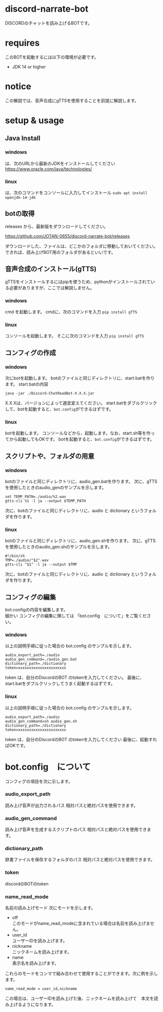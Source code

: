 # discord-narrate-bot
DISCORDのチャットを読み上げるBOTです。

# requires
このBOTを起動するには以下の環境が必要です。
- JDK 14 or higher

# notice
この解説では、音声合成にgTTSを使用することを前提に解説します。

# setup & usage
## Java Install
### windows
は、次のURLから最新のJDKをインストールしてください
https://www.oracle.com/java/technologies/
### linux
は、次のコマンドをコンソールに入力してインストール
`sudo apt install openjdk-14-jdk`

## botの取得
releases から、最新版をダウンロードしてください。

https://github.com/JOTAN-0655/discord-narrate-bot/releases

ダウンロードした、ファイルは、どこかのフォルダに移動しておいてください。
できれば、読み上げBOT用のフォルダがあるといいです。

## 音声合成のインストール(gTTS)
gTTSをインストールするにはpipを使うため、pythonがインストールされている必要がありますが、ここでは解説しません。
### windows
cmd を起動します。
cmdに、次のコマンドを入力
`pip install gTTS`
### linux
コンソールを起動します。
そこに次のコマンドを入力
`pip install gTTS`

## コンフィグの作成
### windows
次にbotを起動します。
botのファイルと同じディレクトリに、start.batを作ります。
start.batの内容
```
java -jar ./Discord-ChatReadBot-X.X.X.jar
```
X.X.Xは、バージョンによって適宜変えてください。
start.batをダブルクリックして、botを起動すると、`bot.config`ができるはずです。
### linux
botを起動します。
コンソールなどから、起動します。なお、start.sh等を作ってから起動してもOKです。
botを起動すると、`bot.config`ができるはずです。

## スクリプトや、フォルダの用意
### windows
botのファイルと同じディレクトリに、audio_gen.batを作ります。
次に、gTTSを使用したときのaudio_genのサンプルを示します。
```
set TEMP_PATH=./audio/%2.wav
gtts-cli %1 -l ja --output $TEMP_PATH
```
次に、botのファイルと同じディレクトリに、audio と dictionary というフォルダを作ります。

### linux
botのファイルと同じディレクトリに、audio_gen.shを作ります。
次に、gTTSを使用したときのaudio_gen.shのサンプルを示します。
```
#!/bin/sh
TMP=./audio/"$2".wav
gtts-cli "$1" -l ja --output $TMP
```
次に、botのファイルと同じディレクトリに、audio と dictionary というフォルダを作ります。

## コンフィグの編集
bot.configの内容を編集します。<br>
細かい コンフィグの編集に関しては 「bot.config　について」をご覧ください。
### windows
以上の説明手順に従った場合の bot.config のサンプルを示します。
```
audio_export_path=./audio
audio_gen_command=./audio_gen.bat
dictionary_path=./dictionary
token=xxxxxxxxxxxxxxxxxxxxxx
```
token は、自分のDiscordのBOT のtokenを入力してください。
最後に、start.batをダブルクリックしてうまく起動するはずです。

### linux
以上の説明手順に従った場合の bot.config のサンプルを示します。
```
audio_export_path=./audio
audio_gen_command=sh audio_gen.sh
dictionary_path=./dictionary
token=xxxxxxxxxxxxxxxxxxxxxx
```
token は、自分のDiscordのBOT のtokenを入力してください
最後に、起動すればOKです。

# bot.config　について
コンフィグの項目を次に示します。
### audio_export_path
読み上げ音声が出力されるパス
相対パスと絶対パスを使用できます。

### audio_gen_command
読み上げ音声を生成するスクリプトのパス
相対パスと絶対パスを使用できます。

### dictionary_path
辞書ファイルを保存するフォルダのパス
相対パスと絶対パスを使用できます。

### token
discordのBOTのtoken

### name_read_mode
名前の読み上げモード
次にモードを示します。

- off<br>このモードがname_read_modeに含まれている場合は名前を読み上げません。
- user_id<br>ユーザーIDを読み上げます。
- nickname<br>ニックネームを読み上げます。
- name<br>表示名を読み上げます。
 
これらのモードをコンマで組み合わせて使用することができます。次に例を示します。

`name_read_mode = user_id,nickname`

この場合は、ユーザーIDを読み上げた後、ニックネームを読み上げて　本文を読み上げるようになります。
